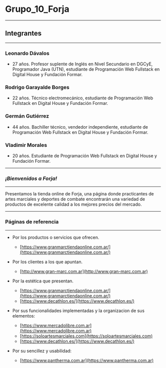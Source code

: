 # Grupo_10_Forja
---
## Integrantes
---
### Leonardo Dávalos
- 27 años. Profesor suplente de Inglés en Nivel Secundario en DGCyE, Programador Java (UTN), estudiante de Programación Web Fullstack en Digital House y Fundación Formar.
### Rodrigo Garayalde Borges
- 22 años. Técnico electromecánico, estudiante de Programación Web Fullstack en Digital House y Fundación Formar.
### Germán Gutiérrez
- 44 años. Bachiller técnico, vendedor independiente, estudiante de Programación Web Fullstack en Digital House y Fundación Formar.
###  Vladimir Morales  
- 20 años. Estudiante de Programación Web Fullstack en Digital House y Fundación Formar.
---

### *¡Bienvenidos a **Forja!***

---
Presentamos la tienda online de Forja, una página donde practicantes de artes marciales y deportes de combate encontrarán una variedad de productos de excelente calidad a los mejores precios del mercado. 

---

### Páginas de referencia

---

- Por los productos o servicios que ofrecen.
    + [https://www.granmarctiendaonline.com.ar/](https://www.granmarctiendaonline.com.ar/)

- Por los clientes a los que apuntan.
    + [http://www.gran-marc.com.ar](http://www.gran-marc.com.ar)

- Por la estética que presentan.
    + [https://www.granmarctiendaonline.com.ar/](https://www.granmarctiendaonline.com.ar/)
    + [https://www.decathlon.es/](https://www.decathlon.es/)

- Por sus funcionalidades implementadas y la organizacion de sus elementos:
    + [https://www.mercadolibre.com.ar](https://www.mercadolibre.com.ar)
    + [https://soloartesmarciales.com](https://soloartesmarciales.com)
    + [https://www.decathlon.es/](https://www.decathlon.es/)

- Por su sencillez y usabilidad:
    + [https://www.pantherma.com.ar](https://www.pantherma.com.ar)

